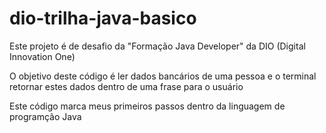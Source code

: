 # dio-trilha-java-basico

Este projeto é de desafio da "Formação Java Developer" da DIO (Digital Innovation One)

O objetivo deste código é ler dados bancários de uma pessoa e o terminal retornar estes dados dentro de uma frase para o usuário

Este código marca meus primeiros passos dentro da linguagem de programção Java
